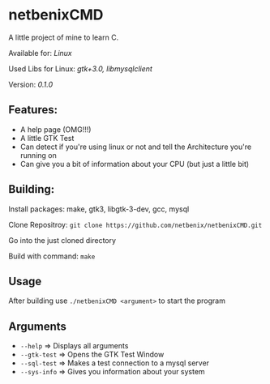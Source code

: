 # **netbenixCMD**

A little project of mine to learn C.

Available for: *Linux*

Used Libs for Linux: *gtk+3.0, libmysqlclient*

Version: *0.1.0* 

## Features:
- A help page (OMG!!!)
- A little GTK Test
- Can detect if you're using linux or not and tell the Architecture you're running on
- Can give you a bit of information about your CPU (but just a little bit)

## Building:
Install packages: make, gtk3, libgtk-3-dev, gcc, mysql

Clone Repositroy: ```git clone https://github.com/netbenix/netbenixCMD.git```

Go into the just cloned directory

Build with command: ```make```

## Usage
After building use ```./netbenixCMD <argument>``` to start the program

## Arguments
- ```--help```      	=> Displays all arguments
- ```--gtk-test``` 		=> Opens the GTK Test Window
- ```--sql-test```		=> Makes a test connection to a mysql server
- ```--sys-info```  	=> Gives you information about your system